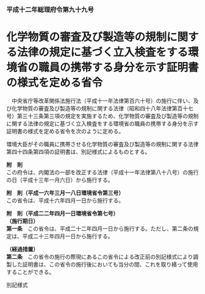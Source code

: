 ### 平成十二年総理府令第九十九号  
# 化学物質の審査及び製造等の規制に関する法律の規定に基づく立入検査をする環境省の職員の携帯する身分を示す証明書の様式を定める省令  
　中央省庁等改革関係法施行法（平成十一年法律第百六十号）の施行に伴い、及び化学物質の審査及び製造等の規制に関する法律（昭和四十八年法律第百十七号）第三十三条第三項の規定を実施するため、化学物質の審査及び製造等の規制に関する法律の規定に基づく立入検査をする環境省の職員の携帯する身分を示す証明書の様式を定める省令を次のように定める。  
  
環境大臣がその職員に携帯させる化学物質の審査及び製造等の規制に関する法律第四十四条第四項の証明書は、別記様式によるものとする。  
  
**附　則**  
この府令は、内閣法の一部を改正する法律（平成十一年法律第八十八号）の施行の日（平成十三年一月六日）から施行する。  
  
**附　則（平成一六年三月一八日環境省令第三号）**  
この省令は、平成十六年四月一日から施行する。  
  
**附　則（平成二二年四月一日環境省令第七号）**  
**（施行期日）**  
**第一条**　この省令は、平成二十二年四月一日から施行する。ただし、第二条の規定は、平成二十三年四月一日から施行する。  
  
**（経過措置）**  
**第二条**　この省令の施行の際現にあるこの省令による改正前の別記様式により調製した証明書は、この省令の施行後においても当分の間、これを取り繕って使用することができる。  
  
別記様式
          
        